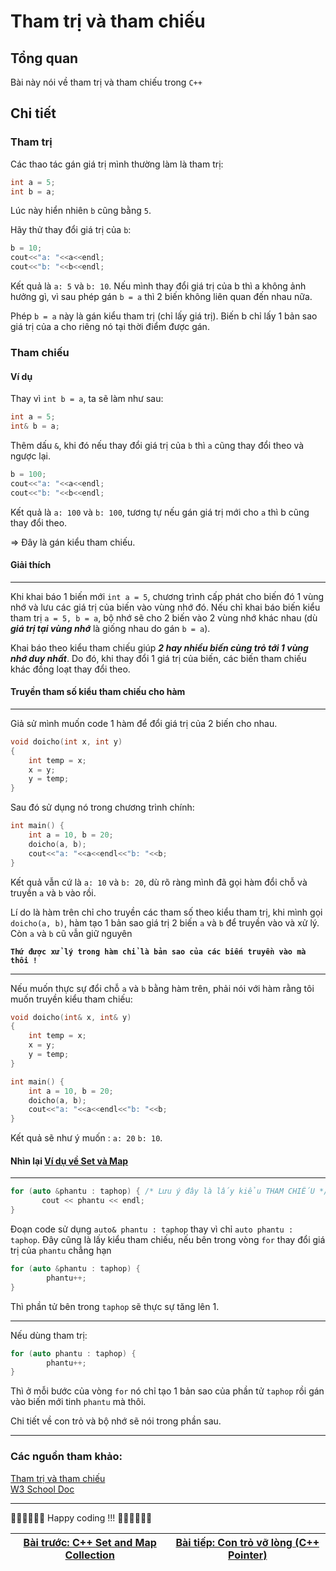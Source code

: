  

Tham trị và tham chiếu
==========================

Tổng quan
---------

Bài này nói về tham trị và tham chiếu trong `C++`

Chi tiết
---------

### Tham trị

Các thao tác gán giá trị mình thường làm là tham trị:

```cpp
int a = 5;
int b = a;
```

Lúc này hiển nhiên `b` cũng bằng `5`.

Hãy thử thay đổi giá trị của `b`: 
```cpp
b = 10;
cout<<"a: "<<a<<endl;
cout<<"b: "<<b<<endl;
```

Kết quả là `a: 5` và `b: 10`. Nếu mình thay đổi giá trị của b thì a không ảnh hưởng gì, vì sau phép gán `b = a` thì 2 biến không liên quan đến nhau nữa.

Phép `b = a` này là gán kiểu tham trị (chỉ lấy giá trị). Biến b chỉ lấy 1 bản sao giá trị của a cho riêng nó tại thời điểm được gán.

### Tham chiếu

#### Ví dụ

Thay vì `int b = a`, ta sẽ làm như sau:
```cpp
int a = 5;
int& b = a;
```

Thêm dấu `&`, khi đó nếu thay đổi giá trị của `b` thì `a` cũng thay đổi theo và ngược lại.

```cpp
b = 100;
cout<<"a: "<<a<<endl;
cout<<"b: "<<b<<endl;
```

Kết quả là `a: 100` và `b: 100`, tương tự nếu gán giá trị mới cho `a` thì b cũng thay đổi theo.

=> Đây là gán kiểu tham chiếu.

#### Giải thích
***
Khi khai báo 1 biến mới `int a = 5`, chương trình cấp phát cho biến đó 1 vùng nhớ và lưu các giá trị của biến vào vùng nhớ đó. Nếu chỉ khai báo biến kiểu tham trị `a = 5, b = a`, bộ nhớ sẽ cho 2 biến vào 2 vùng nhớ khác nhau (dù ***giá trị tại vùng nhớ*** là giống nhau do gán `b = a`).

Khai báo theo kiểu tham chiếu giúp ***2 hay nhiều biến cùng trỏ tới 1 vùng nhớ duy nhất***. Do đó, khi thay đổi 1 giá trị của biến, các biến tham chiếu khác đồng loạt thay đổi theo.

#### Truyền tham số kiểu tham chiếu cho hàm
***
Giả sử mình muốn code 1 hàm để đổi giá trị của 2 biến cho nhau.
```cpp
void doicho(int x, int y)
{
    int temp = x;
    x = y;
    y = temp;
}
```
Sau đó sử dụng nó trong chương trình chính:

```cpp
int main() {
    int a = 10, b = 20;
    doicho(a, b);
    cout<<"a: "<<a<<endl<<"b: "<<b;
}
```

Kết quả vẫn cứ là `a: 10` và `b: 20`, dù rõ ràng mình đã gọi hàm đổi chỗ và truyền `a` và `b` vào rồi.

Lí do là hàm trên chỉ cho truyền các tham số theo kiểu tham trị, khi mình gọi `doicho(a, b)`, hàm tạo 1 bản sao giá trị 2 biến `a` và `b` để truyền vào và xử lý. Còn `a` và `b` cũ vẫn giữ nguyên

**`Thứ được xử lý trong hàm chỉ là bản sao của các biến truyền vào mà thôi !`**
 *** 
Nếu muốn thực sự đổi chỗ `a` và `b` bằng hàm trên, phải nói với hàm rằng tôi muốn truyền kiểu tham chiếu:

```cpp
void doicho(int& x, int& y)
{
    int temp = x;
    x = y;
    y = temp;
}

int main() {
    int a = 10, b = 20;
    doicho(a, b); 
    cout<<"a: "<<a<<endl<<"b: "<<b;
}
```

Kết quả sẽ như ý muốn : `a: 20` `b: 10`.

#### Nhìn lại [Ví dụ về Set và Map](part1.md)
***
 ```cpp
 for (auto &phantu : taphop) { /* Lưu ý đây là lấy kiểu THAM CHIẾU */ 
        cout << phantu << endl;
} 
 ```
Đoạn code sử dụng `auto& phantu : taphop` thay vì chỉ `auto phantu : taphop`. Đây cũng là lấy kiểu tham chiếu, nếu bên trong vòng `for` thay đổi giá trị của `phantu` chẳng hạn

```cpp
for (auto &phantu : taphop) { 
        phantu++;
} 
```

Thì phần tử bên trong `taphop` sẽ thực sự tăng lên 1.
***

Nếu dùng tham trị:
```cpp
for (auto phantu : taphop) { 
        phantu++;
} 
```

Thì ở mỗi bước của vòng `for` nó chỉ tạo 1 bản sao của phần tử `taphop` rồi gán vào biến mới tinh `phantu` mà thôi.

Chi tiết về con trỏ và bộ nhớ sẽ nói trong phần sau.
  
* * *

### Các nguồn tham khảo:

[Tham trị và tham chiếu](https://howkteam.vn/course/khoa-hoc-lap-trinh-c-can-ban/bien-tham-chieu-trong-creference-variables-2790)  
[W3 School Doc](https://www.w3schools.com/cpp/cpp_references.asp)

* * *

🧑‍💻🧑‍💻🧑‍💻 Happy coding !!! 🧑‍💻🧑‍💻🧑‍💻

| [Bài trước: C++ Set and Map Collection](part1.md)  | [Bài tiếp: Con trỏ vỡ lòng (C++ Pointer)](part3.md) |
| ------------- | ------------- |
